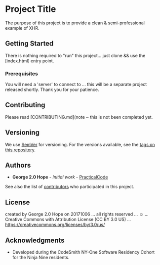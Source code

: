 # Project Title

The purpose of this project is to provide a clean & semi-professional example of XHR.

## Getting Started

There is nothing required to "run" this project...  just clone && use the [index.html] entry point.

### Prerequisites

You will need a 'server' to connect to ... this will be a separate project released shortly.  Thank you for your patience.

## Contributing

Please read [CONTRIBUTING.md](note ~ this is not been completed yet.

## Versioning

We use [SemVer](http://semver.org/) for versioning. For the versions available, see the [tags on this repository](https://github.com/your/project/tags). 

## Authors

* **George 2.0 Hope** - *Initial work* - [PracticalCode](https://github.com/PracticalCode)

See also the list of [contributors](https://github.com/PracticalCode/XHR-Demystified_byGeorge2.0/graphs/contributors) who participated in this project.

## License

created by George 2.0 Hope on 20171006
 ... all rights reserved ... ☺
 ... Creative Commons with Attribution License (CC BY 3.0 US)
 ... https://creativecommons.org/licenses/by/3.0/us/ 

## Acknowledgments

* Developed during the CodeSmith NY-One Software Residency Cohort for the Ninja Nine residents.
